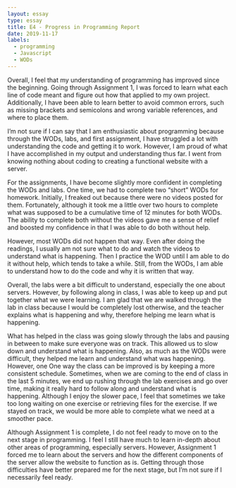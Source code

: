 ```yaml
---
layout: essay
type: essay
title: E4 - Progress in Programming Report
date: 2019-11-17
labels:
  - programming
  - Javascript
  - WODs
---
```


Overall, I feel that my understanding of programming has improved since the beginning. Going through Assignment 1, I was forced to learn what each line of code meant and figure out how that applied to my own project. Additionally, I have been able to learn better to avoid common errors, such as missing brackets and semicolons and wrong variable references, and where to place them.

I’m not sure if I can say that I am enthusiastic about programming because through the WODs, labs, and first assignment, I have struggled a lot with understanding the code and getting it to work. However, I am proud of what I have accomplished in my output and understanding thus far. I went from knowing nothing about coding to creating a functional website with a server.

For the assignments, I have become slightly more confident in completing the WODs and labs. One time, we had to complete two “short” WODs for homework. Initially, I freaked out because there were no videos posted for them. Fortunately, although it took me a little over two hours to complete what was supposed to be a cumulative time of 12 minutes for both WODs. The ability to complete both without the videos gave me a sense of relief and boosted my confidence in that I was able to do both without help.

However, most WODs did not happen that way. Even after doing the readings, I usually am not sure what to do and watch the videos to understand  what is happening. Then I practice the WOD until I am able to do it without help, which tends to take a while. Still, from the WODs, I am able to understand how to do the code and why it is written that way. 

Overall, the labs were a bit difficult to understand, especially the one about servers. However, by following along in class, I was able to keep up and put together what we were learning. I am glad that we are walked through the lab in class because I would be completely lost otherwise, and the teacher explains what is happening and why, therefore helping me learn what is happening.

What has helped in the class was going slowly through the labs and pausing in between to make sure everyone was on track. This allowed us to slow down and understand what is happening. Also, as much as the WODs were difficult, they helped me learn and understand what was happening. However, one One way the class can be improved is by keeping a more consistent schedule. Sometimes, when we are coming to the end of class in the last 5 minutes, we end up rushing through the lab exercises and go over time, making it really hard to follow along and understand what is happening. Although I enjoy the slower pace, I feel that sometimes we take too long waiting on one exercise or retrieving files for the exercise. If we stayed on track, we would be more able to complete what we need at a smoother pace.

Although Assignment 1 is complete, I do not feel ready to move on to the next stage in programming. I feel I still have much to learn in-depth about other areas of programming, especially servers. However, Assignment 1 forced me to learn about the servers and how the different components of the server allow the website to function as is. Getting through those difficulties have better prepared me for the next stage, but I’m not sure if I necessarily feel ready.
